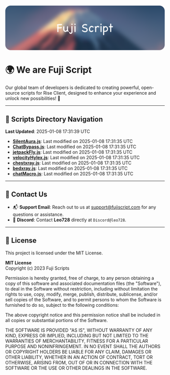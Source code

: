 ![Banner](.github/b.webp)

# 🌍 **We are Fuji Script**

Our global team of developers is dedicated to creating powerful, open-source scripts for Rise Client, designed to enhance your experience and unlock new possibilities! 🌟

---
<!-- SCRIPTS_NAVIGATION_START -->
## 📂 **Scripts Directory Navigation**

**Last Updated**: 2025-01-08 17:31:39 UTC

- **[SilentAura.js](scripts/SilentAura.js)**: Last modified on 2025-01-08 17:31:35 UTC
- **[ChatBypass.js](scripts/ChatBypass.js)**: Last modified on 2025-01-08 17:31:35 UTC
- **[jetpackFly.js](scripts/jetpackFly.js)**: Last modified on 2025-01-08 17:31:35 UTC
- **[velocityHylex.js](scripts/velocityHylex.js)**: Last modified on 2025-01-08 17:31:35 UTC
- **[chestxray.js](scripts/chestxray.js)**: Last modified on 2025-01-08 17:31:35 UTC
- **[bedxray.js](scripts/bedxray.js)**: Last modified on 2025-01-08 17:31:35 UTC
- **[chatMacro.js](scripts/chatMacro.js)**: Last modified on 2025-01-08 17:31:35 UTC

<!-- SCRIPTS_NAVIGATION_END -->

---

## 💬 **Contact Us**  
- 📬 **Support Email**: Reach out to us at [support@fujiscript.com](mailto:support@fujiscript.com) for any questions or assistance.  
- 💬 **Discord**: Contact **Leo728** directly at `Discord@leo728`.

---

## 📜 **License**

This project is licensed under the MIT License.  

**MIT License**  
Copyright (c) 2023 Fuji Scripts  

Permission is hereby granted, free of charge, to any person obtaining a copy of this software and associated documentation files (the "Software"), to deal in the Software without restriction, including without limitation the rights to use, copy, modify, merge, publish, distribute, sublicense, and/or sell copies of the Software, and to permit persons to whom the Software is furnished to do so, subject to the following conditions:  

The above copyright notice and this permission notice shall be included in all copies or substantial portions of the Software.  

THE SOFTWARE IS PROVIDED "AS IS", WITHOUT WARRANTY OF ANY KIND, EXPRESS OR IMPLIED, INCLUDING BUT NOT LIMITED TO THE WARRANTIES OF MERCHANTABILITY, FITNESS FOR A PARTICULAR PURPOSE AND NONINFRINGEMENT. IN NO EVENT SHALL THE AUTHORS OR COPYRIGHT HOLDERS BE LIABLE FOR ANY CLAIM, DAMAGES OR OTHER LIABILITY, WHETHER IN AN ACTION OF CONTRACT, TORT OR OTHERWISE, ARISING FROM, OUT OF OR IN CONNECTION WITH THE SOFTWARE OR THE USE OR OTHER DEALINGS IN THE SOFTWARE.  
